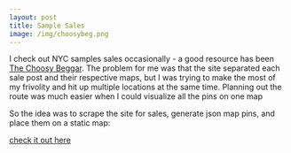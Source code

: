 ```yaml
---
layout: post
title: Sample Sales
image: /img/choosybeg.png
---
```


I check out NYC samples sales occasionally - a good resource has been [The Choosy Beggar](http://thechoosybeggar.com).
The problem for me was that the site separated each sale post and their respective maps, 
but I was trying to make the most of my frivolity and hit up multiple locations at the same time.
Planning out the route was much easier when I could visualize all the pins on one map 

So the idea was to scrape the site for sales, generate json map pins, and place them on a static map:

[check it out here](../sampleSaleProject/sampleSaleMapNYC.html)
